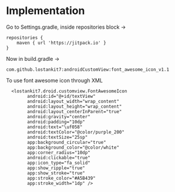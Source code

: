 # Implementation
Go to Settings.gradle, inside repositories block -> <br/>
```
repositories {  
    maven { url 'https://jitpack.io' }
}
```

Now in build.gradle -> <br/>
```
com.github.lostankit7:androidCustomView:font_awesome_icon_v1.1
```

To use font awesome icon through XML 

```
  <lostankit7.droid.customview.FontAwesomeIcon
        android:id="@+id/textView"
        android:layout_width="wrap_content"
        android:layout_height="wrap_content"
        android:layout_centerInParent="true"
        android:gravity="center"
        android:padding="10dp"
        android:text="\uf058"
        android:textColor="@color/purple_200"
        android:textSize="25sp"
        app:background_circular="true"
        app:background_color="@color/white"
        app:corner_radius="10dp"
        android:clickable="true"
        app:icon_type="fa_solid"
        app:show_ripple="true"
        app:show_stroke="true"
        app:stroke_color="#A5B439"
        app:stroke_width="1dp" />

```